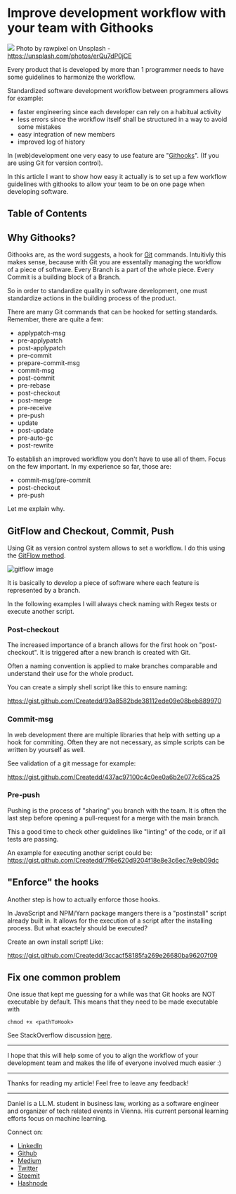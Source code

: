 # Improve development workflow with your team with Githooks

[<img src="https://images.unsplash.com/photo-1536743654498-52cbbf194df5?ixlib=rb-0.3.5&ixid=eyJhcHBfaWQiOjEyMDd9&s=12a2850349440cae58fd38718400d379&auto=format&fit=crop&w=1329&q=80">](
https://unsplash.com/photos/erQu7dP0jCE)
Photo by rawpixel on Unsplash - https://unsplash.com/photos/erQu7dP0jCE

Every product that is developed by more than 1 programmer needs to have some guidelines to harmonize the workflow.

Standardized software development workflow between programmers allows for example:
- faster engineering since each developer can rely on a habitual activity
- less errors since the workflow itself shall be structured in a way to avoid some mistakes
- easy integration of new members
- improved log of history

In (web)development one very easy to use feature are "[Githooks](https://git-scm.com/book/en/v2/Customizing-Git-Git-Hooks)". (If you are using Git for version control).

In this article I want to show how easy it actually  is to set up a few workflow guidelines with githooks to allow your team to be on one page when developing software.


## Table of Contents

##

## Why Githooks?

Githooks are, as the word suggests, a hook for [Git](https://git-scm.com/) commands. Intuitivly this makes sense, because with Git you are essentally managing the workflow of a piece of software. Every Branch is a part of the whole piece. Every Commit is a building block of a Branch.

So in order to standardize quality in software development, one must standardize actions in the building process of the product.

There are many Git commands that can be hooked for setting standards. Remember, there are quite a few:
- applypatch-msg
- pre-applypatch
- post-applypatch
- pre-commit
- prepare-commit-msg
- commit-msg
- post-commit
- pre-rebase
- post-checkout
- post-merge
- pre-receive
- pre-push
- update
- post-update
- pre-auto-gc
- post-rewrite

To establish an improved workflow you don't have to use all of them. Focus on the few important. In my experience so far, those are:
- commit-msg/pre-commit
- post-checkout
- pre-push

Let me explain why.

## GitFlow and Checkout, Commit, Push

Using Git as version control system allows to set a workflow. I do this using the [GitFlow method](https://datasift.github.io/gitflow/IntroducingGitFlow.html).

![gitflow image](https://datasift.github.io/gitflow/GitFlowHotfixBranch.png)

It is basically to develop a piece of software where each feature is represented by a branch.

In the following examples I will always check naming with Regex tests or execute another script.

### Post-checkout

The increased importance of a branch allows for the first hook on "post-checkout". It is triggered after a new branch is created with Git.

Often a naming convention is applied to make branches comparable and understand their use for the whole product.

You can create a simply shell script like this to ensure naming:

https://gist.github.com/Createdd/93a8582bde38112ede09e08beb889970


### Commit-msg

In web development there are multiple libraries that help with setting up a hook for commiting. Often they are not necessary, as simple scripts can be written by yourself as well.

See validation of a git message for example:

https://gist.github.com/Createdd/437ac97100c4c0ee0a6b2e077c65ca25


### Pre-push

Pushing is the process of "sharing" you branch with the team. It is often the last step before opening a pull-request for a merge with the main branch.

This a good time to check other guidelines like "linting" of the code, or if all tests are passing.

An example  for executing another script could be: https://gist.github.com/Createdd/7f6e620d9204f18e8e3c6ec7e9eb09dc

## "Enforce" the hooks

Another step is how to actually enforce those hooks.

In JavaScript and NPM/Yarn package mangers there is a "postinstall" script already built in. It allows for the execution of a script after the installing process. But what exactely should be executed?

Create an own install script! Like:

https://gist.github.com/Createdd/3ccacf58185fa269e26680ba96207f09

## Fix one common problem

One issue that kept me guessing for a while was that Git hooks are NOT executable by default. This means that they need to be made executable with

`chmod +x <pathToHook>`

See StackOverflow discussion [here](https://stackoverflow.com/questions/8598639/why-is-my-git-pre-commit-hook-not-executable-by-default).

---

I hope that this will help some of you to align the workflow of your development team and makes the life of everyone involved much easier :)


---

Thanks for reading my article! Feel free to leave any feedback!

---

Daniel is a LL.M. student in business law, working as a software engineer and organizer of tech related events in Vienna.
His current personal learning efforts focus on machine learning.

Connect on:
- [LinkedIn](https://www.linkedin.com/in/createdd)
- [Github](https://github.com/Createdd)
- [Medium](https://medium.com/@ddcreationstudi)
- [Twitter](https://twitter.com/_createdd)
- [Steemit](https://steemit.com/@createdd)
- [Hashnode](https://hashnode.com/@DDCreationStudio)

<!-- Written by Daniel Deutsch (deudan1010@gmail.com) -->